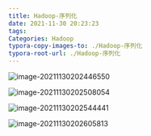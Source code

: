 ```yaml
---
title: Hadoop-序列化
date: 2021-11-30 20:23:23
tags:
Categories: Hadoop
typora-copy-images-to: ./Hadoop-序列化
typora-root-url: ./Hadoop-序列化
---
```


![image-20211130202446550](/image-20211130202446550.png)

![image-20211130202508054](/image-20211130202508054.png)

![image-20211130202544441](/image-20211130202544441.png)

![image-20211130202605813](/image-20211130202605813.png)
